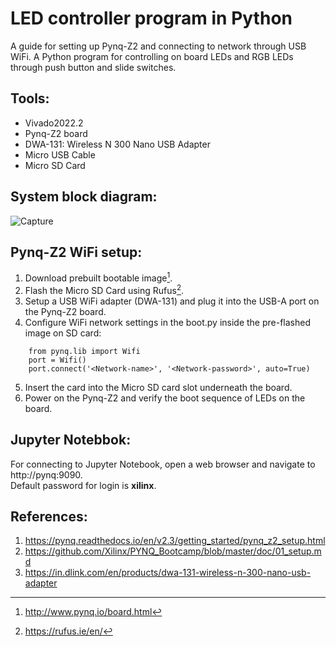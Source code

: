 # LED controller program in Python
A guide for setting up Pynq-Z2 and connecting to network through USB WiFi.
A Python program for controlling on board LEDs and RGB LEDs through push button and slide switches. 

## Tools:
- Vivado2022.2
- Pynq-Z2 board
- DWA-131: Wireless N 300 Nano USB Adapter
- Micro USB Cable
- Micro SD Card 

## System block diagram:
![Capture](https://user-images.githubusercontent.com/127403893/230381290-63fac2ec-1300-45e4-a51f-bfc7646fb310.JPG)

## Pynq-Z2 WiFi setup:
1. Download prebuilt bootable image[^1].
2. Flash the Micro SD Card using Rufus[^2].
3. Setup a USB WiFi adapter (DWA-131) and plug it into the USB-A port on the Pynq-Z2 board.
4. Configure WiFi network settings in the boot.py inside the pre-flashed image on SD card:
```
    from pynq.lib import Wifi
    port = Wifi()
    port.connect('<Network-name>', '<Network-password>', auto=True)
```
5. Insert the card into the Micro SD card slot underneath the board. 
6. Power on the Pynq-Z2 and verify the boot sequence of LEDs on the board. 

## Jupyter Notebbok:
For connecting to Jupyter Notebook, open a web browser and navigate to http://pynq:9090.
<br>
Default password for login is **xilinx**.

## References:
1. https://pynq.readthedocs.io/en/v2.3/getting_started/pynq_z2_setup.html
2. https://github.com/Xilinx/PYNQ_Bootcamp/blob/master/doc/01_setup.md
3. https://in.dlink.com/en/products/dwa-131-wireless-n-300-nano-usb-adapter
[^1]: http://www.pynq.io/board.html
[^2]: https://rufus.ie/en/
